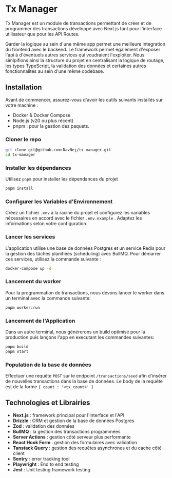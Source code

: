 # Tx Manager

Tx Manager est un module de transactions permettant de créer et de programmer des transactions développé avec Next.js tant pour l'interface utilisateur que pour les API Routes.

Garder la logique au sein d'une même app permet une meilleure integration du frontend avec le backend. Le framework permet également d'exposer l'api à d'éventuels autres services qui voudraient l'exploiter. Nous simlpifions ainsi la structure du projet en centralisant la logique de routage, les types TypeScript, la validation des données et certaines autres fonctionnalités au sein d'une même codebase.

## Installation

Avant de commencer, assurez-vous d'avoir les outils suivants installés sur votre machine :

- Docker & Docker Compose
- Node.js (v20 ou plus récent)
- pnpm : pour la gestion des paquets.

### Cloner le repo

```bash
git clone git@github.com:DavNej/tx-manager.git
cd tx-manager
```

### Installer les dépendances

Utilisez `pnpm` pour installer les dépendances du projet

```bash
pnpm install
```

### Configurer les Variables d'Environnement

Créez un fichier `.env` à la racine du projet et configurez les variables nécessaires en accord avec le fichier `.env.example` . Adaptez les informations selon votre configuration.

### Lancer les services

L'application utilise une base de données Postgres et un service Redis pour la gestion des tâches planifiées (scheduling) avec BullMQ. Pour démarrer ces services, utilisez la commande suivante :

```bash
docker-compose up -d
```

### Lancement du worker

Pour la programmation de transactions, nous devons lancer le worker dans un terminal avec la commande suivante:

```bash
pnpm worker:run
```

### Lancement de l'Application

Dans un autre terminal, nous générerons un build optimisé pour la production puis lançons l'app en executant les commandes suivantes:

```bash
pnpm build
pnpm start
```

### Population de la base de données

Effectuer une requête `POST` sur le endpoint `/transactions/seed` afin d'insérer de nouvelles transactions dans la base de données. Le body de la requête est de la forme `{ count : '<tx_count>' }`

## Technologies et Librairies

- **Next.js** : framework principal pour l'interface et l'API
- **Drizzle** : ORM et gestion de la base de données Postgres
- **Zod** : validation des données
- **BullMQ** : la gestion des transactions programmées
- **Server Actions** : gestion côté serveur plus performante
- **React Hook Form** : gestion des formulaires avec validation
- **Tanstack Query** : gestion des requêtes asynchrones et du cache côté client
- **Sentry** : error tracking tool
- **Playwright** : End to end testing
- **Jest** : Unit testing framework testing
